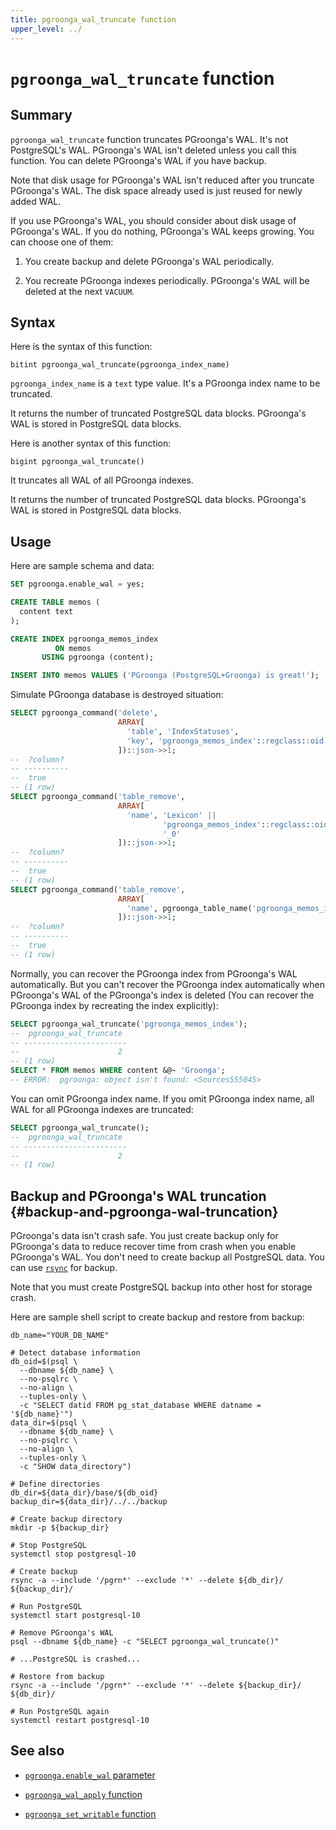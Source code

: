 ```yaml
---
title: pgroonga_wal_truncate function
upper_level: ../
---
```


# `pgroonga_wal_truncate` function

## Summary

`pgroonga_wal_truncate` function truncates PGroonga's WAL. It's not PostgreSQL's WAL. PGroonga's WAL isn't deleted unless you call this function. You can delete PGroonga's WAL if you have backup.

Note that disk usage for PGroonga's WAL isn't reduced after you truncate PGroonga's WAL. The disk space already used is just reused for newly added WAL.

If you use PGroonga's WAL, you should consider about disk usage of PGroonga's WAL. If you do nothing, PGroonga's WAL keeps growing. You can choose one of them:

  1. You create backup and delete PGroonga's WAL periodically.

  2. You recreate PGroonga indexes periodically. PGroonga's WAL will be deleted at the next `VACUUM`.

## Syntax

Here is the syntax of this function:

```text
bitint pgroonga_wal_truncate(pgroonga_index_name)
```

`pgroonga_index_name` is a `text` type value. It's a PGroonga index name to be truncated.

It returns the number of truncated PostgreSQL data blocks. PGroonga's WAL is stored in PostgreSQL data blocks.

Here is another syntax of this function:

```text
bigint pgroonga_wal_truncate()
```

It truncates all WAL of all PGroonga indexes.

It returns the number of truncated PostgreSQL data blocks. PGroonga's WAL is stored in PostgreSQL data blocks.

## Usage

Here are sample schema and data:

```sql
SET pgroonga.enable_wal = yes;

CREATE TABLE memos (
  content text
);

CREATE INDEX pgroonga_memos_index
          ON memos
       USING pgroonga (content);

INSERT INTO memos VALUES ('PGroonga (PostgreSQL+Groonga) is great!');
```

Simulate PGroonga database is destroyed situation:

```sql
SELECT pgroonga_command('delete',
                        ARRAY[
                          'table', 'IndexStatuses',
                          'key', 'pgroonga_memos_index'::regclass::oid::text
                        ])::json->>1;
--  ?column? 
-- ----------
--  true
-- (1 row)
SELECT pgroonga_command('table_remove',
                        ARRAY[
                          'name', 'Lexicon' ||
                                  'pgroonga_memos_index'::regclass::oid ||
                                  '_0'
                        ])::json->>1;
--  ?column? 
-- ----------
--  true
-- (1 row)
SELECT pgroonga_command('table_remove',
                        ARRAY[
                          'name', pgroonga_table_name('pgroonga_memos_index')
                        ])::json->>1;
--  ?column? 
-- ----------
--  true
-- (1 row)
```

Normally, you can recover the PGroonga index from PGroonga's WAL automatically. But you can't recover the PGroonga index automatically when PGroonga's WAL of the PGroonga's index is deleted (You can recover the PGroonga index by recreating the index explicitly):

```sql
SELECT pgroonga_wal_truncate('pgroonga_memos_index');
--  pgroonga_wal_truncate 
-- -----------------------
--                      2
-- (1 row)
SELECT * FROM memos WHERE content &@~ 'Groonga';
-- ERROR:  pgroonga: object isn't found: <Sources555045>
```

You can omit PGroonga index name. If you omit PGroonga index name, all WAL for all PGroonga indexes are truncated:

```sql
SELECT pgroonga_wal_truncate();
--  pgroonga_wal_truncate 
-- -----------------------
--                      2
-- (1 row)
```

## Backup and PGroonga's WAL truncation {#backup-and-pgroonga-wal-truncation}

PGroonga's data isn't crash safe. You just create backup only for PGroonga's data to reduce recover time from crash when you enable PGroonga's WAL. You don't need to create backup all PostgreSQL data. You can use [`rsync`][rsync] for backup.

Note that you must create PostgreSQL backup into other host for storage crash.

Here are sample shell script to create backup and restore from backup:

```shell
db_name="YOUR_DB_NAME"

# Detect database information
db_oid=$(psql \
  --dbname ${db_name} \
  --no-psqlrc \
  --no-align \
  --tuples-only \
  -c "SELECT datid FROM pg_stat_database WHERE datname = '${db_name}'")
data_dir=$(psql \
  --dbname ${db_name} \
  --no-psqlrc \
  --no-align \
  --tuples-only \
  -c "SHOW data_directory")

# Define directories
db_dir=${data_dir}/base/${db_oid}
backup_dir=${data_dir}/../../backup

# Create backup directory
mkdir -p ${backup_dir}

# Stop PostgreSQL
systemctl stop postgresql-10

# Create backup
rsync -a --include '/pgrn*' --exclude '*' --delete ${db_dir}/ ${backup_dir}/

# Run PostgreSQL
systemctl start postgresql-10

# Remove PGroonga's WAL
psql --dbname ${db_name} -c "SELECT pgroonga_wal_truncate()"

# ...PostgreSQL is crashed...

# Restore from backup
rsync -a --include '/pgrn*' --exclude '*' --delete ${backup_dir}/ ${db_dir}/

# Run PostgreSQL again
systemctl restart postgresql-10
```

## See also

  * [`pgroonga.enable_wal` parameter][enable-wal]

  * [`pgroonga_wal_apply` function][wal-apply]

  * [`pgroonga_set_writable` function][set-writable]

[enable-wal]:../parameters/enable-wal.html

[wal-apply]:pgroonga-wal-apply.html

[set-writable]:pgroonga-set-writable.html

[rsync]:https://rsync.samba.org/
